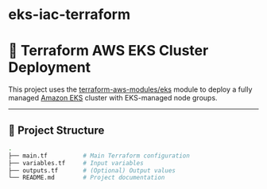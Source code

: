 # eks-iac-terraform

# 🚀 Terraform AWS EKS Cluster Deployment

This project uses the [terraform-aws-modules/eks](https://github.com/terraform-aws-modules/terraform-aws-eks) module to deploy a fully managed [Amazon EKS](https://aws.amazon.com/eks/) cluster with EKS-managed node groups.

---

## 📁 Project Structure

```bash
.
├── main.tf          # Main Terraform configuration
├── variables.tf     # Input variables
├── outputs.tf       # (Optional) Output values
└── README.md        # Project documentation

